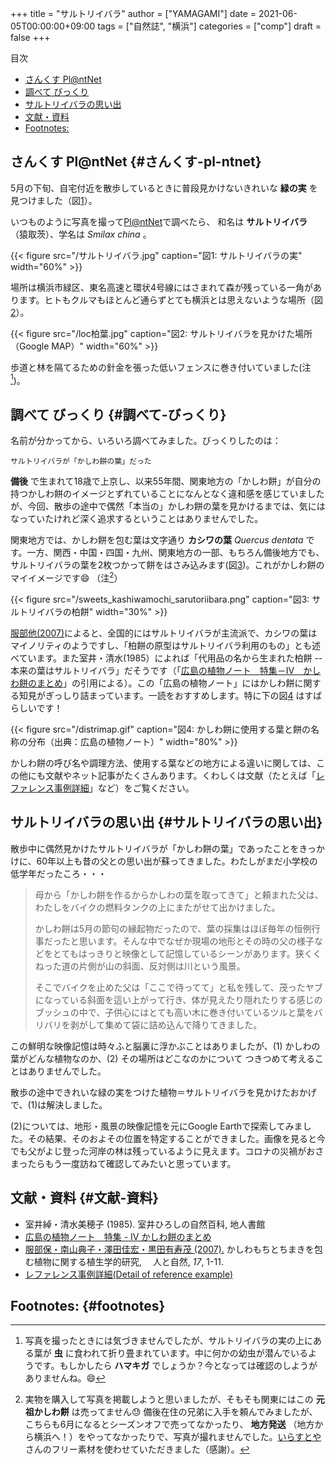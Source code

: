 +++
title = "サルトリイバラ"
author = ["YAMAGAMI"]
date = 2021-06-05T00:00:00+09:00
tags = ["自然誌", "横浜"]
categories = ["comp"]
draft = false
+++

<div class="ox-hugo-toc toc">
<div></div>

<div class="heading">&#30446;&#27425;</div>

- [さんくす Pl@ntNet](#さんくす-pl-ntnet)
- [調べて びっくり](#調べて-びっくり)
- [サルトリイバラの思い出](#サルトリイバラの思い出)
- [文献・資料](#文献-資料)
- [Footnotes:](#footnotes)

</div>
<!--endtoc-->



## さんくす Pl@ntNet {#さんくす-pl-ntnet}

5月の下旬、自宅付近を散歩しているときに普段見かけないきれいな **緑の実** を見つけました（図[1](#org4658327)）。

いつものように写真を撮って[Pl@ntNet](https://plantnet.org/en/)で調べたら、 和名は **サルトリイバラ** （猿取茨）、学名は _Smilax china_ 。

<a id="org4658327"></a>

{{< figure src="/サルトリイバラ.jpg" caption="&#22259;1:  サルトリイバラの実" width="60%" >}}

場所は横浜市緑区、東名高速と環状4号線にはさまれて森が残っている一角があります。ヒトもクルマもほとんど通らずとても横浜とは思えないような場所（図[2](#orga6972fa)）。

<a id="orga6972fa"></a>

{{< figure src="/loc柏葉.jpg" caption="&#22259;2:  サルトリイバラを見かけた場所（Google MAP）" width="60%" >}}

歩道と林を隔てるための針金を張った低いフェンスに巻き付いていました(注[^fn:1])。


## 調べて びっくり {#調べて-びっくり}

名前が分かってから、いろいろ調べてみました。びっくりしたのは：

```text
サルトリイバラが「かしわ餅の葉」だった
```

**備後** で生まれて18歳で上京し、以来55年間、関東地方の「かしわ餅」が自分の持つかしわ餅のイメージとずれていることになんとなく違和感を感じていましたが、今回、散歩の途中で偶然「本当の」かしわ餅の葉を見かけるまでは、気にはなっていたけれど深く追求するということはありませんでした。

関東地方では、かしわ餅を包む葉は文字通り **カシワの葉** _Quercus dentata_ です。一方、関西・中国・四国・九州、関東地方の一部、もちろん備後地方でも、サルトリイバラの葉を2枚つかって餅をはさみ込みます(図[3](#orgd4ba192))。これがかしわ餅のマイイメージです:smile: （注[^fn:2]）

<a id="orgd4ba192"></a>

{{< figure src="/sweets_kashiwamochi_sarutoriibara.png" caption="&#22259;3:  サルトリイバラの柏餅" width="30%" >}}

[服部他(2007)](https://www.jstage.jst.go.jp/article/hitotoshizen/17/0/17%5F1/%5Fpdf/-char/ja)によると、全国的にはサルトリイバラが主流派で、カシワの葉はマイノリティのようですし、「柏餅の原型はサルトリイバラ利用のもの」とも述べています。また室井・清水(1985）によれば「代用品の名から生まれた柏餅 --本来の葉はサルトリイバラ」だそうです（「[広島の植物ノート　特集－Ⅳ　かしわ餅のまとめ](http://forests.world.coocan.jp/flora/issue/issue-4.html#nan)」の引用による）。この「広島の植物ノート」にはかしわ餅に関する知見がぎっしり詰まっています。一読をおすすめします。特に下の図[4](#org30c355b) はすばらしいです！

<a id="org30c355b"></a>

{{< figure src="/distrimap.gif" caption="&#22259;4:  かしわ餅に使用する葉と餅の名称の分布（出典：広島の植物ノート）" width="80%" >}}

かしわ餅の呼び名や調理方法、使用する葉などの地方による違いに関しては、この他にも文献やネット記事がたくさんあります。くわしくは文献（たとえば「[レファレンス事例詳細](https://crd.ndl.go.jp/reference/modules/d3ndlcrdentry/index.php?page=ref%5Fview&lsmp=1&rnk=1&kwup=%E3%81%8B%E3%81%97%E3%82%8F%E9%A4%85&kwbt=%E3%81%8B%E3%81%97%E3%82%8F%E9%A4%85&mcmd=25&mcup=25&mcbt=25&st=ref%5Fcnt%5Fall&asc=desc&oldmc=25&oldst=ref%5Fcnt%5Fall&oldasc=desc&id=1000182136)」など）をご覧ください。


## サルトリイバラの思い出 {#サルトリイバラの思い出}

散歩中に偶然見かけたサルトリイバラが「かしわ餅の葉」であったことをきっかけに、60年以上も昔の父との思い出が蘇ってきました。わたしがまだ小学校の低学年だったころ・・・

> 母から「かしわ餅を作るからかしわの葉を取ってきて」と頼まれた父は、わたしをバイクの燃料タンクの上にまたがせて出かけました。
>
> かしわ餅は5月の節句の縁起物だったので、葉の採集はほぼ毎年の恒例行事だったと思います。そんな中でなぜか現場の地形とその時の父の様子などをとてもはっきりと映像として記憶しているシーンがあります。狭くくねった道の片側が山の斜面、反対側は川という風景。
>
> そこでバイクを止めた父は「ここで待ってて」と私を残して、茂ったヤブになっている斜面を這い上がって行き、体が見えたり隠れたりする感じのブッシュの中で、子供心にはとても高い木に巻き付いているツルと葉をバリバリを剥がして集めて袋に詰め込んで降りてきました。

この鮮明な映像記憶は時々ふと脳裏に浮かぶことはありましたが、(1) かしわの葉がどんな植物なのか、(2) その場所はどこなのかについて つきつめて考えることはありませんでした。

散歩の途中できれいな緑の実をつけた植物＝サルトリイバラを見かけたおかげで、(1)は解決しました。

(2)については、地形・風景の映像記憶を元にGoogle Earthで探索してみました。その結果、そのおよその位置を特定することができました。画像を見ると今でも父がよじ登った河岸の林は残っているように見えます。コロナの災禍がおさまったらもう一度訪ねて確認してみたいと思っています。


## 文献・資料 {#文献-資料}

-   室井綽・清水美穂子 (1985). 室井ひろしの自然百科, 地人書館
-   [広島の植物ノート　特集 - IV かしわ餅のまとめ](http://forests.world.coocan.jp/flora/issue/issue-4.html#nan)
-   [服部保・南山典子・澤田佳宏・黒田有寿茂 (2007).](https://www.jstage.jst.go.jp/article/hitotoshizen/17/0/17%5F1/%5Fpdf/-char/ja) かしわもちとちまきを包む植物に関する植生学的研究, 　人と自然, _17_, 1-11.
-   [レファレンス事例詳細(Detail of reference example)](https://crd.ndl.go.jp/reference/modules/d3ndlcrdentry/index.php?page=ref%5Fview&id=1000182136)


## Footnotes: {#footnotes}

[^fn:1]: 写真を撮ったときには気づきませんでしたが、サルトリイバラの実の上にある葉が **虫** に食われて折り畳まれています。中に何かの幼虫が潜んでいるようです。もしかしたら **ハマキガ** でしょうか？今となっては確認のしようがありませんね。:smile:
[^fn:2]: 実物を購入して写真を掲載しようと思いましたが、そもそも関東にはこの **元祖かしわ餅** は売ってません:sweat: 備後在住の兄弟に入手を頼んでみましたが、こちらも6月になるとシーズンオフで売ってなかったり、 **地方発送** （地方から横浜へ！）をやってなかったりで、写真が撮れませんでした。[いらすとや](https://www.irasutoya.com/)さんのフリー素材を使わせていただきました（感謝）。